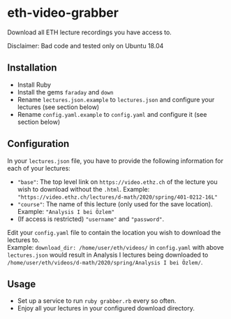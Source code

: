 # eth-video-grabber
Download all ETH lecture recordings you have access to.

Disclaimer: Bad code and tested only on Ubuntu 18.04

## Installation
 - Install Ruby
 - Install the gems `faraday` and `down`
 - Rename `lectures.json.example` to `lectures.json` and configure your lectures (see section below)
 - Rename `config.yaml.example` to `config.yaml` and configure it (see section below)
 
## Configuration
In your `lectures.json` file, you have to provide the following information for each of your lectures:
 - `"base"`: The top level link on `https://video.ethz.ch` of the lecture you wish to download without the `.html`. Example: `"https://video.ethz.ch/lectures/d-math/2020/spring/401-0212-16L"`
 - `"course"`: The name of this lecture (only used for the save location). Example: `"Analysis I bei Özlem"`
 - (If access is restricted) `"username"` and `"password"`. 
 
Edit your `config.yaml` file to contain the location you wish to download the lectures to.    
Example: `download_dir: /home/user/eth/videos/` in `config.yaml` with above `lectures.json` would result in Analysis I lectures being downloaded to `/home/user/eth/videos/d-math/2020/spring/Analysis I bei Özlem/`.


## Usage
 - Set up a service to run `ruby grabber.rb` every so often.
 - Enjoy all your lectures in your configured download directory.
